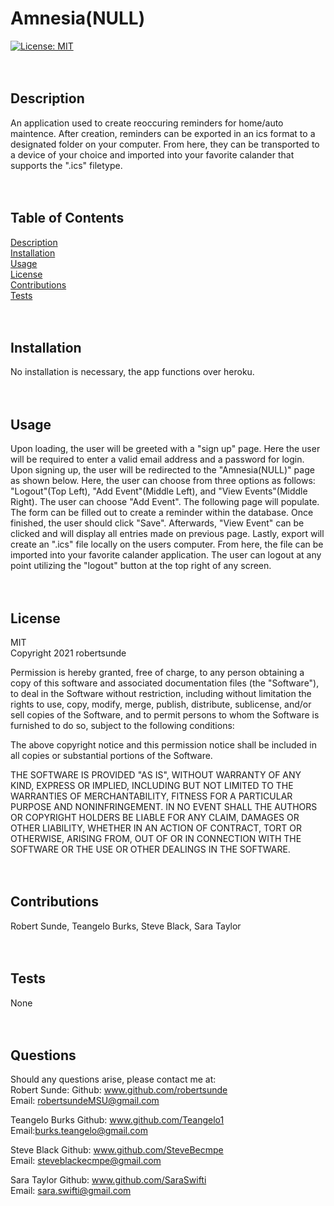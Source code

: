 
# Amnesia(NULL) <br/>
[![License: MIT](https://img.shields.io/badge/License-MIT-yellow.svg)](https://opensource.org/licenses/MIT) <br/>
<br/>
<br/>
## Description <br/>
An application used to create reoccuring reminders for home/auto maintence. After creation, reminders can be exported in an ics format to a designated folder on your computer. From here, they can be transported to a device of your choice and imported into your favorite calander that supports the ".ics" filetype. <br/>
<br/>
<br/>
## Table of Contents <br/>
[Description](#description-) <br/>
[Installation](#installation-) <br/>
[Usage](#usage-) <br/>
[License](#license-) <br/>
[Contributions](#contributions-) <br/>
[Tests](#tests-) <br/>
<br/>
<br/>
## Installation <br/>
No installation is necessary, the app functions over heroku. <br/>
<br/>
<br/>
## Usage <br/>
Upon loading, the user will be greeted with a "sign up" page. Here the user will be required to enter a valid email address and a password for login. Upon signing up, the user will be redirected to the "Amnesia(NULL)" page as shown below. Here, the user can choose from three options as follows: "Logout"(Top Left), "Add Event"(Middle Left), and "View Events"(Middle Right). The user can choose "Add Event". The following page will populate. The form can be filled out to create a reminder within the database. Once finished, the user should click "Save". Afterwards, "View Event" can be clicked and will display all entries made on previous page. Lastly, export will create an ".ics" file locally on the users computer. From here, the file can be imported into your favorite calander application. The user can logout at any point utilizing the "logout" button at the top right of any screen.  <br/>
<br/>
<br/>
## License <br/>
MIT <br/>
Copyright 2021 robertsunde

  Permission is hereby granted, free of charge, to any person obtaining a copy of this software and associated documentation files (the "Software"), to deal in the Software without restriction, including without limitation the rights to use, copy, modify, merge, publish, distribute, sublicense, and/or sell copies of the Software, and to permit persons to whom the Software is furnished to do so, subject to the following conditions:
  
  The above copyright notice and this permission notice shall be included in all copies or substantial portions of the Software.
  
  THE SOFTWARE IS PROVIDED "AS IS", WITHOUT WARRANTY OF ANY KIND, EXPRESS OR IMPLIED, INCLUDING BUT NOT LIMITED TO THE WARRANTIES OF MERCHANTABILITY, FITNESS FOR A PARTICULAR PURPOSE AND NONINFRINGEMENT. IN NO EVENT SHALL THE AUTHORS OR COPYRIGHT HOLDERS BE LIABLE FOR ANY CLAIM, DAMAGES OR OTHER LIABILITY, WHETHER IN AN ACTION OF CONTRACT, TORT OR OTHERWISE, ARISING FROM, OUT OF OR IN CONNECTION WITH THE SOFTWARE OR THE USE OR OTHER DEALINGS IN THE SOFTWARE. <br/>
<br/>
<br/>
## Contributions <br/>
Robert Sunde, Teangelo Burks, Steve Black, Sara Taylor <br/>
<br/>
<br/>
## Tests <br/>
None <br/>
<br/>
<br/>
## Questions <br/>
Should any questions arise, please contact me at: <br/>
Robert Sunde:
Github: www.github.com/robertsunde <br/>
Email: robertsundeMSU@gmail.com <br/>

Teangelo Burks
Github: www.github.com/Teangelo1 <br/>
Email:burks.teangelo@gmail.com <br/>

Steve Black
Github: www.github.com/SteveBecmpe <br/>
Email: steveblackecmpe@gmail.com <br/>

Sara Taylor
Github: www.github.com/SaraSwifti <br/>
Email: sara.swifti@gmail.com <br/>


